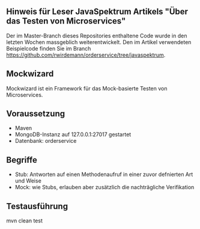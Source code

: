 ## Hinweis für Leser JavaSpektrum Artikels "Über das Testen von Microservices"
Der im Master-Branch dieses Repositories enthaltene Code wurde in den letzten Wochen massgeblich weiterentwickelt. 
Den im Artikel verwendeten Beispielcode finden Sie im Branch https://github.com/rwirdemann/orderservice/tree/javaspektrum.

## Mockwizard
Mockwizard ist ein Framework für das Mock-basierte Testen von Microservices.

## Voraussetzung 
* Maven
* MongoDB-Instanz auf 127.0.0.1:27017 gestartet
* Datenbank: orderservice

## Begriffe
* Stub: Antworten auf einen Methodenaufruf in einer zuvor defnierten Art und Weise 
* Mock: wie Stubs, erlauben aber zusätzlich die nachträgliche Verifikation  

## Testausführung
mvn clean test


